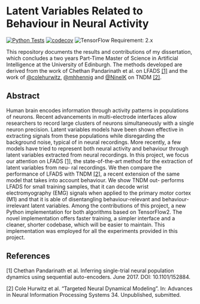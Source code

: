# Latent Variables Related to Behaviour in Neural Activity

[![Python Tests](https://github.com/alessandrofacchin/msc-project/actions/workflows/python-tests.yml/badge.svg?branch=main)](https://github.com/alessandrofacchin/msc-project/actions/workflows/python-tests.yml) [![codecov](https://codecov.io/gh/alessandrofacchin/msc-project/branch/main/graph/badge.svg?token=nqcEwTGBbE)](https://codecov.io/gh/alessandrofacchin/msc-project) ![TensorFlow Requirement: 2.x](https://img.shields.io/badge/TensorFlow%20Requirement-2.x-brightgreen)

This repository documents the results and contributions of my dissertation, which concludes a two years Part-Time Master of Science in Artificial Intelligence at the University of Edinburgh. The methods developed are derived from the work of Chethan Pandarinath et al. on LFADS [[1]](#1) and the work of [@colehurwitz]( https://github.com/colehurwitz), [@mhhennig](https://github.com/mhhennig) and [@NinelK](https://github.com/NinelK) on TNDM [[2]](#2).

## Abstract

Human brain encodes information through activity patterns in populations of neurons. Recent advancements in multi-electrode interfaces allow researchers to record large clusters of neurons simultaneously with a single neuron precision. Latent variables models have been shown effective in extracting signals from these populations while disregarding the background noise, typical of in neural recordings. More recently, a few models have tried to represent both neural activity and behaviour through latent variables extracted from neural recordings. In this project, we focus our attention on LFADS [[1]](#1), the state-of-the-art method for the extraction of latent variables from neu- ral recordings. We then compare the performance of LFADS with TNDM [[2]](#2), a recent extension of the same model that takes into account behaviour. We show TNDM out- performs LFADS for small training samples, that it can decode wrist electromyography (EMG) signals when applied to the primary motor cortex (M1) and that it is able of disentangling behaviour-relevant and behaviour-irrelevant latent variables. Among the contributions of this project, a new Python implementation for both algorithms based on TensorFlow2. The novel implementation offers faster training, a simpler interface and a cleaner, shorter codebase, which will be easier to maintain. This implementation was employed for all the experiments provided in this project.

## References

<a id="1">[1]</a> 
Chethan Pandarinath et al. Inferring single-trial neural population dynamics using sequential auto-encoders. June 2017. DOI: 10.1101/152884.

<a id="2">[2]</a> 
Cole Hurwitz et al. “Targeted Neural Dynamical Modeling”. In: Advances in Neural Information Processing Systems 34. Unpublished, submitted.
